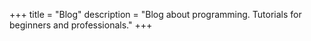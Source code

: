 +++
title = "Blog"
description = "Blog about programming. Tutorials for beginners and professionals."
+++